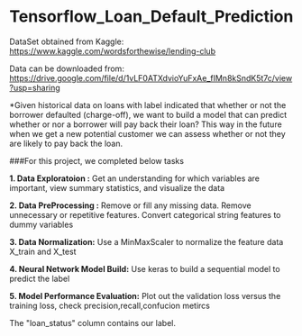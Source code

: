 # Tensorflow_Loan_Default_Prediction

DataSet obtained from Kaggle: https://www.kaggle.com/wordsforthewise/lending-club

Data can be downloaded from: https://drive.google.com/file/d/1vLF0ATXdvioYuFxAe_fIMn8kSndK5t7c/view?usp=sharing

*Given historical data on loans with label indicated that whether or not the borrower defaulted (charge-off),  we want to build a model that can predict whether or nor a borrower will pay back their loan? This way in the future when we get a new potential customer we can assess whether or not they are likely to pay back the loan. 

###For this project, we completed below tasks

**1. Data Exploratoion :** Get an understanding for which variables are important, view summary statistics, and visualize the data 

**2. Data PreProcessing :** Remove or fill any missing data. Remove unnecessary or repetitive features. Convert categorical string features to dummy variables

**3. Data Normalization:** Use a MinMaxScaler to normalize the feature data X_train and X_test

**4. Neural Network Model Build:** Use keras to build a sequential model to predict the label

**5. Model Performance Evaluation:** Plot out the validation loss versus the training loss, check precision,recall,confucion metircs


The "loan_status" column contains our label.
